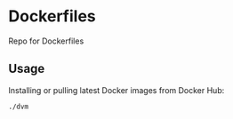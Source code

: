 # Dockerfiles

Repo for Dockerfiles

## Usage

Installing or pulling latest Docker images from Docker Hub:

`./dvm`
